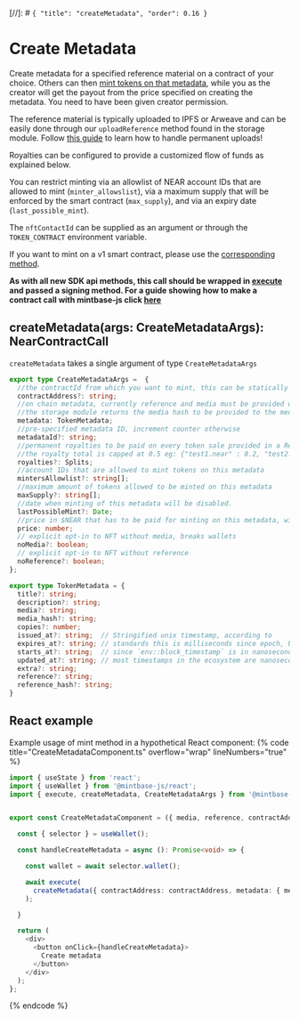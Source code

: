 [//]: # `{ "title": "createMetadata", "order": 0.16 }`

# Create Metadata

Create metadata for a specified reference material on a contract of your choice. Others can then [mint tokens on that metadata](../mintOnMetadata/README.md), while you as the creator will get the payout from the price specified on creating the metadata. You need to have been given creator permission.

The reference material is typically uploaded to IPFS or Arweave and can be easily done through our `uploadReference` method found in the storage module. Follow [this guide](https://docs.mintbase.xyz/dev/getting-started/upload-reference-material-to-arweave-and-mint) to learn how to handle permanent uploads!

Royalties can be configured to provide a customized flow of funds as explained below.

You can restrict minting via an allowlist of NEAR account IDs that are allowed to mint (`minter_allowslist`), via a maximum supply that will be enforced by the smart contract (`max_supply`), and via an expiry date (`last_possible_mint`).

The `nftContactId` can be supplied as an argument or through the `TOKEN_CONTRACT` environment variable.

If you want to mint on a v1 smart contract, please use the [corresponding method](../mint/README.md).

**As with all new SDK api methods, this call should be wrapped in [execute](../#execute) and passed a signing method. For a guide showing how to make a contract call with mintbase-js click [here](https://docs.mintbase.xyz/dev/getting-started/make-your-first-contract-call-deploycontract)**

## createMetadata(args: CreateMetadataArgs): NearContractCall

`createMetadata` takes a single argument of type `CreateMetadataArgs`

```typescript
export type CreateMetadataArgs =  {
  //the contractId from which you want to mint, this can be statically defined via the mbjs config file
  contractAddress?: string;
  //on chain metadata, currently reference and media must be provided unless clearly opted out using the noMedia or noReference args
  //the storage module returns the media hash to be provided to the media key in the metadata object when uploading as well as the referenceId which should be supplied to the reference key.
  metadata: TokenMetadata;
  //pre-specified metadata ID, increment counter otherwise
  metadataId?: string;
  //permanent royalties to be paid on every token sale provided in a Record of keys (accountIds) and values (amount)
  //the royalty total is capped at 0.5 eg: {"test1.near" : 0.2, "test2.near": 0.3}
  royalties?: Splits;
  //account IDs that are allowed to mint tokens on this metadata
  mintersAllowlist?: string[];
  //maximum amount of tokens allowed to be minted on this metadata
  maxSupply?: string[];
  //date when minting of this metadata will be disabled.
  lastPossibleMint?: Date;
  //price in $NEAR that has to be paid for minting on this metadata, will be distributed between royalty holders
  price: number;
  // explicit opt-in to NFT without media, breaks wallets
  noMedia?: boolean;
  // explicit opt-in to NFT without reference
  noReference?: boolean;
};

export type TokenMetadata = {
  title?: string;
  description?: string;
  media?: string;
  media_hash?: string;
  copies?: number;
  issued_at?: string;  // Stringified unix timestamp, according to
  expires_at?: string; // standards this is milliseconds since epoch, but
  starts_at?: string;  // since `env::block_timestamp` is in nanoseconds
  updated_at?: string; // most timestamps in the ecosystem are nanoseconds
  extra?: string;
  reference?: string;
  reference_hash?: string;
}
```

## React example

Example usage of mint method in a hypothetical React component:
{% code title="CreateMetadataComponent.ts" overflow="wrap" lineNumbers="true" %}

```typescript
import { useState } from 'react';
import { useWallet } from '@mintbase-js/react';
import { execute, createMetadata, CreateMetadataArgs } from '@mintbase-js/sdk';


export const CreateMetadataComponent = ({ media, reference, contractAddress, price }: CreateMetadataArgs): JSX.Element => {

  const { selector } = useWallet();

  const handleCreateMetadata = async (): Promise<void> => {

    const wallet = await selector.wallet();

    await execute(
      createMetadata({ contractAddress: contractAddress, metadata: { media, reference }, price })
    );

  }

  return (
    <div>
      <button onClick={handleCreateMetadata}>
        Create metadata
      </button>
    </div>
  );
};
```
{% endcode %}
